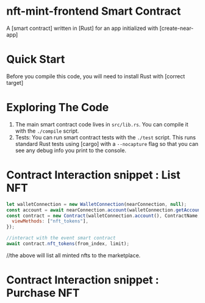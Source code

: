 # nft-mint-frontend Smart Contract

A [smart contract] written in [Rust] for an app initialized with [create-near-app]

# Quick Start

Before you compile this code, you will need to install Rust with [correct target]

# Exploring The Code

1. The main smart contract code lives in `src/lib.rs`. You can compile it with
   the `./compile` script.
2. Tests: You can run smart contract tests with the `./test` script. This runs
   standard Rust tests using [cargo] with a `--nocapture` flag so that you
   can see any debug info you print to the console.

# Contract Interaction snippet : List NFT

```js
let walletConnection = new WalletConnection(nearConnection, null);
const account = await nearConnection.account(walletConnection.getAccountId());
const contract = new Contract(walletConnection.account(), ContractName, {
  viewMethods: ["nft_tokens"],
});

//interact with the event smart contract
await contract.nft_tokens(from_index, limit);
```

//the above will list all minted nfts to the marketplace.

# Contract Interaction snippet : Purchase NFT
